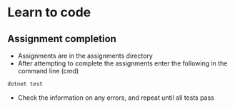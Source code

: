 # Learn to code

## Assignment completion

* Assignments are in the assignments directory
* After attempting to complete the assignments enter the following in the command line (cmd)

```bat
dotnet test
```
* Check the information on any errors, and repeat until all tests pass
